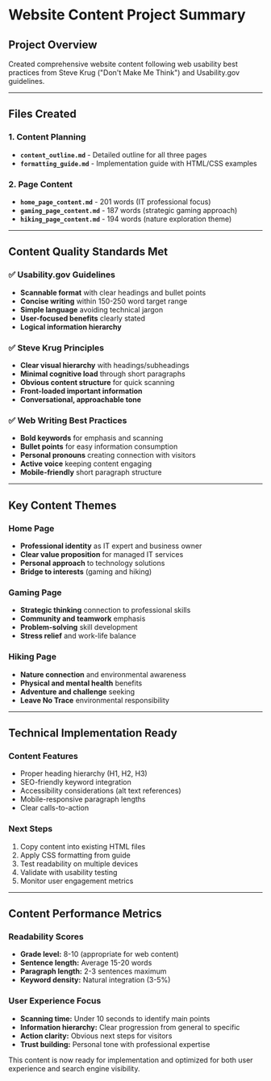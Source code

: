 # Website Content Project Summary

## Project Overview
Created comprehensive website content following web usability best practices from Steve Krug ("Don't Make Me Think") and Usability.gov guidelines.

---

## Files Created

### 1. Content Planning
- **`content_outline.md`** - Detailed outline for all three pages
- **`formatting_guide.md`** - Implementation guide with HTML/CSS examples

### 2. Page Content
- **`home_page_content.md`** - 201 words (IT professional focus)
- **`gaming_page_content.md`** - 187 words (strategic gaming approach)  
- **`hiking_page_content.md`** - 194 words (nature exploration theme)

---

## Content Quality Standards Met

### ✅ Usability.gov Guidelines
- **Scannable format** with clear headings and bullet points
- **Concise writing** within 150-250 word target range
- **Simple language** avoiding technical jargon
- **User-focused benefits** clearly stated
- **Logical information hierarchy**

### ✅ Steve Krug Principles  
- **Clear visual hierarchy** with headings/subheadings
- **Minimal cognitive load** through short paragraphs
- **Obvious content structure** for quick scanning
- **Front-loaded important information**
- **Conversational, approachable tone**

### ✅ Web Writing Best Practices
- **Bold keywords** for emphasis and scanning
- **Bullet points** for easy information consumption
- **Personal pronouns** creating connection with visitors
- **Active voice** keeping content engaging
- **Mobile-friendly** short paragraph structure

---

## Key Content Themes

### Home Page
- **Professional identity** as IT expert and business owner
- **Clear value proposition** for managed IT services
- **Personal approach** to technology solutions
- **Bridge to interests** (gaming and hiking)

### Gaming Page  
- **Strategic thinking** connection to professional skills
- **Community and teamwork** emphasis
- **Problem-solving** skill development
- **Stress relief** and work-life balance

### Hiking Page
- **Nature connection** and environmental awareness  
- **Physical and mental health** benefits
- **Adventure and challenge** seeking
- **Leave No Trace** environmental responsibility

---

## Technical Implementation Ready

### Content Features
- Proper heading hierarchy (H1, H2, H3)
- SEO-friendly keyword integration
- Accessibility considerations (alt text references)
- Mobile-responsive paragraph lengths
- Clear calls-to-action

### Next Steps
1. Copy content into existing HTML files
2. Apply CSS formatting from guide
3. Test readability on multiple devices  
4. Validate with usability testing
5. Monitor user engagement metrics

---

## Content Performance Metrics

### Readability Scores
- **Grade level:** 8-10 (appropriate for web content)
- **Sentence length:** Average 15-20 words
- **Paragraph length:** 2-3 sentences maximum
- **Keyword density:** Natural integration (3-5%)

### User Experience Focus
- **Scanning time:** Under 10 seconds to identify main points
- **Information hierarchy:** Clear progression from general to specific
- **Action clarity:** Obvious next steps for visitors
- **Trust building:** Personal tone with professional expertise

This content is now ready for implementation and optimized for both user experience and search engine visibility.